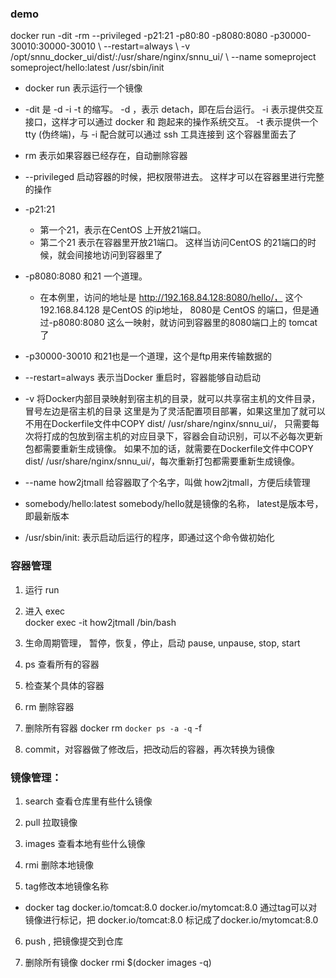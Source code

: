 

### demo  
docker run -dit -rm --privileged -p21:21 -p80:80 -p8080:8080 -p30000-30010:30000-30010 
    \ --restart=always
    \ -v /opt/snnu_docker_ui/dist/:/usr/share/nginx/snnu_ui/
    \ --name someproject someproject/hello:latest /usr/sbin/init
  
- docker run 表示运行一个镜像

- -dit 是 -d -i -t 的缩写。 
    -d ，表示 detach，即在后台运行。 
    -i 表示提供交互接口，这样才可以通过 docker 和 跑起来的操作系统交互。 
    -t 表示提供一个 tty (伪终端)，与 -i 配合就可以通过 ssh 工具连接到 这个容器里面去了

- rm 表示如果容器已经存在，自动删除容器

- --privileged 启动容器的时候，把权限带进去。 这样才可以在容器里进行完整的操作

- -p21:21 
  - 第一个21，表示在CentOS 上开放21端口。 
  - 第二个21 表示在容器里开放21端口。 这样当访问CentOS 的21端口的时候，就会间接地访问到容器里了

- -p8080:8080 和21 一个道理。
  - 在本例里，访问的地址是 http://192.168.84.128:8080/hello/， 这个 192.168.84.128 是CentOS 的ip地址，
    8080是 CentOS 的端口，但是通过-p8080:8080 这么一映射，就访问到容器里的8080端口上的 tomcat了

- -p30000-30010 和21也是一个道理，这个是ftp用来传输数据的

- --restart=always 表示当Docker 重启时，容器能够自动启动

- -v 将Docker内部目录映射到宿主机的目录，就可以共享宿主机的文件目录，冒号左边是宿主机的目录
    这里是为了灵活配置项目部署，如果这里加了就可以不用在Dockerfile文件中COPY dist/ /usr/share/nginx/snnu_ui/，
    只需要每次将打成的包放到宿主机的对应目录下，容器会自动识别，可以不必每次更新包都需要重新生成镜像。
    如果不加的话，就需要在Dockerfile文件中COPY dist/ /usr/share/nginx/snnu_ui/，每次重新打包都需要重新生成镜像。

- --name how2jtmall 给容器取了个名字，叫做 how2jtmall，方便后续管理

- somebody/hello:latest somebody/hello就是镜像的名称， latest是版本号，即最新版本

- /usr/sbin/init: 表示启动后运行的程序，即通过这个命令做初始化


### 容器管理
1. 运行 run

2. 进入 exec  
   docker exec -it how2jtmall /bin/bash

3. 生命周期管理， 暂停，恢复，停止，启动 pause, unpause, stop, start

4. ps 查看所有的容器

5. 检查某个具体的容器

6. rm 删除容器

7. 删除所有容器
   docker rm `docker ps -a -q` -f

8. commit，对容器做了修改后，把改动后的容器，再次转换为镜像


### 镜像管理：
1. search 查看仓库里有些什么镜像

2. pull 拉取镜像

3. images 查看本地有些什么镜像

4. rmi 删除本地镜像

5. tag修改本地镜像名称  
  - docker tag docker.io/tomcat:8.0 docker.io/mytomcat:8.0
  通过tag可以对镜像进行标记，把 docker.io/tomcat:8.0 标记成了docker.io/mytomcat:8.0

6. push , 把镜像提交到仓库

7. 删除所有镜像 docker rmi $(docker images -q)
